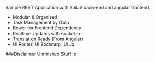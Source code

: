 Sample REST Application with SailJS back-end and angular frontend.

* Modular & Organised
* Task Management by Gulp
* Bower for Frontend Dependency
* Realtime Updates with socket.io
* Translation Ready (From Angular)
* UI Router, UI Bootstarp, Ui Jq

###Disclaimer
Unfinished Stuff :p
